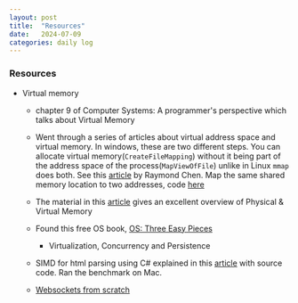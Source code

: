 ```yaml
---
layout: post
title:  "Resources"
date:   2024-07-09
categories: daily log
---
```


### Resources
- Virtual memory 
    - chapter 9 of Computer Systems: A programmer's perspective which talks about Virtual Memory

    - Went through a series of articles about virtual address space and virtual memory. In windows, these are two different steps. You can allocate virtual memory(```CreateFileMapping```) without it being part of the address space of the process(```MapViewOfFile```) unlike in Linux ```mmap``` does both. See this [article](https://devblogs.microsoft.com/oldnewthing/20040810-00/?p=38203) by Raymond Chen. Map the same shared memory location to two addresses, code [here](https://web.archive.org/web/20040601143753/http://weblogs.asp.net/oldnewthing/archive/2003/10/07/55194.aspx)
    - The material in this [article](https://answers.microsoft.com/en-us/windows/forum/windows_10-performance/physical-and-virtual-memory-in-windows-10/e36fb5bc-9ac8-49af-951c-e7d39b979938) gives an excellent overview of Physical & Virtual Memory
    - Found this free OS book, [OS: Three Easy Pieces](https://pages.cs.wisc.edu/~remzi/OSTEP/)
        - Virtualization, Concurrency and Persistence

    - SIMD for html parsing using C# explained in this [article](https://lemire.me/blog/2024/06/08/scan-html-faster-with-simd-instructions-chrome-edition/) with source code. Ran the benchmark on Mac.
    - [Websockets from scratch](https://www.youtube.com/watch?v=rc_zVASAajU)
